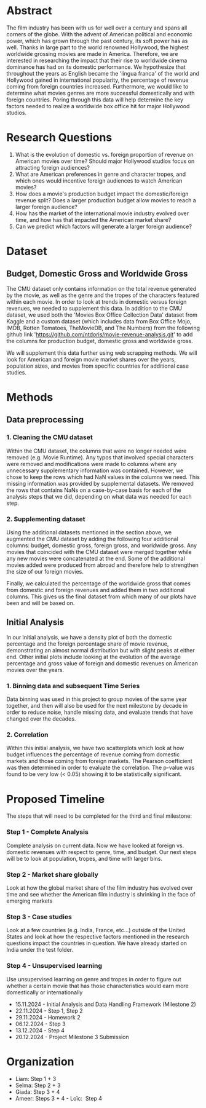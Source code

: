 # Abstract

The film industry has been with us for well over a century and spans all corners of the globe. With the advent of American political and economic power, which has grown through the past century, its soft power has as well. Thanks in large part to the world renowned Hollywood, the highest worldwide grossing movies are made in America. Therefore, we are interested in researching the impact that their rise to worldwide cinema dominance has had on its domestic performance. We hypothesize that throughout the years as English became the 'lingua franca' of the world and Hollywood gained in international popularity, the percentage of revenue coming from foreign countries increased. Furthermore, we would like to determine what movies genres are more successful domestically and with foreign countries. Poring through this data will help determine the key factors needed to realize a worldwide box office hit for major Hollywood studios.


# Research Questions
1. What is the evolution of domestic vs. foreign proportion of revenue on American movies over time? Should major Hollywood studios focus on attracting foreign audiences?
2. What are American preferences in genre and character tropes, and which ones would incentive foreign audiences to watch American movies?
3. How does a movie's production budget impact the domestic/foreign revenue split? Does a larger production budget allow movies to reach a larger foreign audience?
4. How has the market of the international movie industry evolved over time, and how has that impacted the American market share?
5. Can we predict which factors will generate a larger foreign audience?


# Dataset

## Budget, Domestic Gross and Worldwide Gross
The CMU dataset only contains information on the total revenue generated by the movie, as well as the genre and the tropes of the characters featured within each movie. In order to look at trends in domestic versus foreign revenues, we needed to supplement this data. In addition to the CMU dataset, we used both the 'Movies Box Office Collection Data' dataset from Kaggle and a custom dataset (which includes data from Box Office Mojo, IMDB, Rotten Tomatoes, TheMovieDB, and The Numbers) from the following github link 'https://github.com/ntdoris/movie-revenue-analysis.git' to add the columns for production budget, domestic gross and worldwide gross. 

We will supplement this data further using web scrapping methods. We will look for American and foreign movie market shares over the years, population sizes, and movies from specific countries for additional case studies.

# Methods
## Data preprocessing
### 1. Cleaning the CMU dataset
Within the CMU dataset, the columns that were no longer needed were removed (e.g. Movie Runtime). Any typos that involved special characters were removed and modifications were made to columns where any unnecessary supplementary information was contained. However, we chose to keep the rows which had NaN values in the columns we need. This missing information was provided by supplemental datasets. We removed the rows that contains NaNs on a case-by-case basis for each of the analysis steps that we did, depending on what data was needed for each step.

### 2. Supplementing dataset
Using the additional datasets mentioned in the section above, we augmented the CMU dataset by adding the following four additional columns: budget, domestic gross, foreign gross, and worldwide gross. Any movies that coincided with the CMU dataset were merged together while any new movies were concatenated at the end. Some of the additional movies added were produced from abroad and therefore help to strengthen the size of our foreign movies.

Finally, we calculated the percentage of the worldwide gross that comes from domestic and foreign revenues and added them in two additional columns. This gives us the final dataset from which many of our plots have been and will be based on.

## Initial Analysis
In our initial analysis, we have a density plot of both the domestic percentage and the foreign percentage share of movie revenue, demonstrating an almost normal distribution but with slight peaks at either end. Other initial plots include looking at the evolution of the average percentage and gross value of foreign and domestic revenues on American movies over the years. 

### 1. Binning data and subsequent Time Series
Data binning was used in this project to group movies of the same year together, and then will also be used for the next milestone by decade in order to reduce noise, handle missing data, and evaluate trends that have changed over the decades.

### 2. Correlation
Within this initial analysis, we have two scatterplots which look at how budget influences the percentage of revenue coming from domestic markets and those coming from foreign markets. The Pearson coefficient was then determined in order to evaluate the correlation. The p-value was found to be very low (< 0.05) showing it to be statistically significant.

# Proposed Timeline
The steps that will need to be completed for the third and final milestone:

### Step 1 - Complete Analysis
Complete analysis on current data. Now we have looked at foreign vs. domestic revenues with respect to genre, time, and budget. Our next steps will be to look at population, tropes, and time with larger bins.

### Step 2 - Market share globally
Look at how the global market share of the film industry has evolved over time and see whether the American film industry is shrinking in the face of emerging markets

### Step 3 - Case studies
Look at a few countries (e.g. India, France, etc...) outside of the United States and look at how the respective factors mentioned in the research questions impact the countries in question. We have already started on India under the test folder.

### Step 4 - Unsupervised learning
Use unsupervised learning on genre and tropes in order to figure out whether a certain movie that has those characteristics would earn more domestically or internationally



- 15.11.2024    -   Initial Analysis and Data Handling Framework (Milestone 2)
- 22.11.2024    -   Step 1, Step 2
- 29.11.2024    -   Homework 2
- 06.12.2024    -   Step 3
- 13.12.2024    -   Step 4
- 20.12.2024    -   Project Milestone 3 Submission

# Organization

- Liam: Step 1 + 3
- Selma: Step 2 + 3
- Giada: Step 3 + 4
- Ameer: Steps 3 + 4
- Loïc:  Step 4

  
